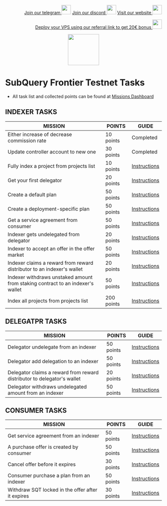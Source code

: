 <p style="font-size:14px" align="right">
<a href="https://t.me/kjnotes" target="_blank">Join our telegram <img src="https://user-images.githubusercontent.com/50621007/183283867-56b4d69f-bc6e-4939-b00a-72aa019d1aea.png" width="30"/></a>
<a href="https://discord.gg/QmGfDKrA" target="_blank">Join our discord <img src="https://user-images.githubusercontent.com/50621007/176236430-53b0f4de-41ff-41f7-92a1-4233890a90c8.png" width="30"/></a>
<a href="https://kjnodes.com/" target="_blank">Visit our website <img src="https://user-images.githubusercontent.com/50621007/168689709-7e537ca6-b6b8-4adc-9bd0-186ea4ea4aed.png" width="30"/></a>
</p>

<p style="font-size:14px" align="right">
<a href="https://hetzner.cloud/?ref=y8pQKS2nNy7i" target="_blank">Deploy your VPS using our referral link to get 20€ bonus <img src="https://user-images.githubusercontent.com/50621007/174612278-11716b2a-d662-487e-8085-3686278dd869.png" width="30"/></a>
</p>

<p align="center">
  <img height="100" height="auto" src="https://user-images.githubusercontent.com/50621007/177323789-e6be59ae-0dfa-4e86-b3a8-028a4f0c465c.png">
</p>

# SubQuery Frontier Testnet Tasks
- All task list and collected points can be found at [Missions Dashboard](https://frontier.subquery.network/missions/my-missions)

## INDEXER TASKS
| MISSION                                                                        | POINTS     | GUIDE                                                                                                                                        |
|--------------------------------------------------------------------------------|------------|----------------------------------------------------------------------------------------------------------------------------------------------|
| Either increase of decrease commission rate                                    | 10 points  | Completed                                                                                                                                    |
| Update controller account to new one                                           | 30 points  | Completed                                                                                                                                    |
| Fully index a project from projects list                                       | 10 points  | [Instructions](https://github.com/kj89/testnet_manuals/blob/main/subquery/tasks/Fully_index_a_project_from_projects_list.md)                 |
| Get your first delegator                                                       | 20 points  | [Instructions](https://github.com/kj89/testnet_manuals/blob/main/subquery/tasks/Get_your_first_delegator.md)                                 |
| Create a default plan                                                          | 50 points  | [Instructions](https://github.com/kj89/testnet_manuals/blob/main/subquery/tasks/Create_a_default_plan.md)                                    |
| Create a deployment-specific plan                                              | 50 points  | [Instructions](https://github.com/kj89/testnet_manuals/blob/main/subquery/tasks/Create_a_deployment-specific_plan.md)                        |
| Get a service agreement from consumer                                          | 50 points  | [Instructions](https://github.com/kj89/testnet_manuals/blob/main/subquery/tasks/Get_a_service_agreement_from_consumer.md)                    |
| Indexer gets undelegated from delegator                                        | 20 points  | [Instructions](https://github.com/kj89/testnet_manuals/blob/main/subquery/tasks/Indexer_gets_undelegated_from_delegator.md)                  |
| Indexer to accept an offer in the offer market                                 | 50 points  | [Instructions](https://github.com/kj89/testnet_manuals/blob/main/subquery/tasks/Indexer_to_accept_an_offer_in_the_offer_market.md)           |
| Indexer claims a reward from reward distributor to an indexer's wallet         | 20 points  | [Instructions](https://github.com/kj89/testnet_manuals/blob/main/subquery/tasks/Indexer_claims_a_reward_from_reward_distributor.md)          |
| Indexer withdraws unstaked amount from staking contract to an indexer's wallet | 50 points  | [Instructions](https://github.com/kj89/testnet_manuals/blob/main/subquery/tasks/Indexer_withdraws_unstaked_amount_from_staking_contract.md)  |
| Index all projects from projects list                                          | 200 points | [Instructions](https://github.com/kj89/testnet_manuals/blob/main/subquery/tasks/Index_all_projects_from_projects_list.md)                    |

## DELEGATPR TASKS
| MISSION                                                                        | POINTS     | GUIDE  
|--------------------------------------------------------------------------------|------------|----------------------------------------------------------------------------------------------------------------------------------------------|
| Delegator undelegate from an indexer                                           | 50 points  | [Instructions](https://github.com/kj89/testnet_manuals/blob/main/subquery/tasks/Delegator_undelegatefrom_an_indexer.md)                      |
| Delegator add delegation to an indexer                                         | 50 points  | [Instructions](https://github.com/kj89/testnet_manuals/blob/main/subquery/tasks/Delegator_add_delegation_to_an_indexer.md)                   |
| Delegator claims a reward from reward distributor to delegator's wallet        | 20 points  | [Instructions](https://github.com/kj89/testnet_manuals/blob/main/subquery/tasks/Delegator_claims_a_reward_from_reward_distributor.md)        |
| Delegator withdraws undelegated amount from an indexer                         | 50 points  | [Instructions](https://github.com/kj89/testnet_manuals/blob/main/subquery/tasks/Delegator_withdraws_undelegated_amount_from_an_indexer.md)   |

## CONSUMER TASKS
| MISSION                                                                        | POINTS     | GUIDE  
|--------------------------------------------------------------------------------|------------|----------------------------------------------------------------------------------------------------------------------------------------------|
| Get service agreement from an indexer                                          | 50 points  | [Instructions](https://github.com/kj89/testnet_manuals/blob/main/subquery/tasks/Get_a_service_agreement_from_consumer.md)                    |
| A purchase offer is created by consumer                                        | 50 points  | [Instructions](https://github.com/kj89/testnet_manuals/blob/main/subquery/tasks/A_purchase_offer_is_created_by_consumer.md)                  |
| Cancel offer before it expires                                                 | 30 points  | [Instructions](https://github.com/kj89/testnet_manuals/blob/main/subquery/tasks/Cancel_offer_before_it_expires.md)                           |
| Consumer purchase a plan from an indexer                                       | 50 points  | [Instructions](https://github.com/kj89/testnet_manuals/blob/main/subquery/tasks/Consumer_purchase_a_plan_from_an_indexer.md)                 |
| Withdraw SQT locked in the offer after it expires                              | 30 points  | [Instructions](https://github.com/kj89/testnet_manuals/blob/main/subquery/tasks/Withdraw_SQT_locked_in_the_offer_after_it_expires.md)        |
